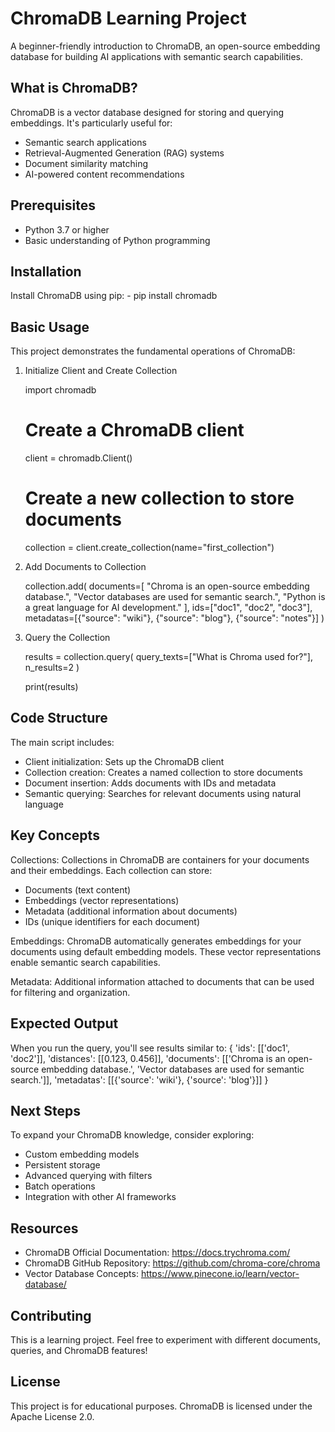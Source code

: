 ChromaDB Learning Project
===========================

A beginner-friendly introduction to ChromaDB, an open-source embedding database for building AI applications with semantic search capabilities.

What is ChromaDB?
-----------------

ChromaDB is a vector database designed for storing and querying embeddings. It's particularly useful for:
- Semantic search applications
- Retrieval-Augmented Generation (RAG) systems
- Document similarity matching
- AI-powered content recommendations

Prerequisites
-------------

- Python 3.7 or higher
- Basic understanding of Python programming

Installation
------------

Install ChromaDB using pip:
    - pip install chromadb

Basic Usage
-----------

This project demonstrates the fundamental operations of ChromaDB:

1. Initialize Client and Create Collection

    import chromadb
    
    # Create a ChromaDB client
    client = chromadb.Client()
    
    # Create a new collection to store documents
    collection = client.create_collection(name="first_collection")

2. Add Documents to Collection

    collection.add(
        documents=[
            "Chroma is an open-source embedding database.",
            "Vector databases are used for semantic search.",
            "Python is a great language for AI development."
        ],
        ids=["doc1", "doc2", "doc3"],
        metadatas=[{"source": "wiki"}, {"source": "blog"}, {"source": "notes"}]
    )

3. Query the Collection

    results = collection.query(
        query_texts=["What is Chroma used for?"],
        n_results=2
    )
    
    print(results)

Code Structure
--------------

The main script includes:
- Client initialization: Sets up the ChromaDB client
- Collection creation: Creates a named collection to store documents
- Document insertion: Adds documents with IDs and metadata
- Semantic querying: Searches for relevant documents using natural language

Key Concepts
------------

Collections:
Collections in ChromaDB are containers for your documents and their embeddings. Each collection can store:
- Documents (text content)
- Embeddings (vector representations)
- Metadata (additional information about documents)
- IDs (unique identifiers for each document)

Embeddings:
ChromaDB automatically generates embeddings for your documents using default embedding models. These vector representations enable semantic search capabilities.

Metadata:
Additional information attached to documents that can be used for filtering and organization.

Expected Output
---------------

When you run the query, you'll see results similar to:
{
    'ids': [['doc1', 'doc2']], 
    'distances': [[0.123, 0.456]], 
    'documents': [['Chroma is an open-source embedding database.', 'Vector databases are used for semantic search.']], 
    'metadatas': [[{'source': 'wiki'}, {'source': 'blog'}]]
}

Next Steps
----------

To expand your ChromaDB knowledge, consider exploring:
- Custom embedding models
- Persistent storage
- Advanced querying with filters
- Batch operations
- Integration with other AI frameworks

Resources
---------

- ChromaDB Official Documentation: https://docs.trychroma.com/
- ChromaDB GitHub Repository: https://github.com/chroma-core/chroma
- Vector Database Concepts: https://www.pinecone.io/learn/vector-database/

Contributing
------------

This is a learning project. Feel free to experiment with different documents, queries, and ChromaDB features!

License
-------

This project is for educational purposes. ChromaDB is licensed under the Apache License 2.0.
